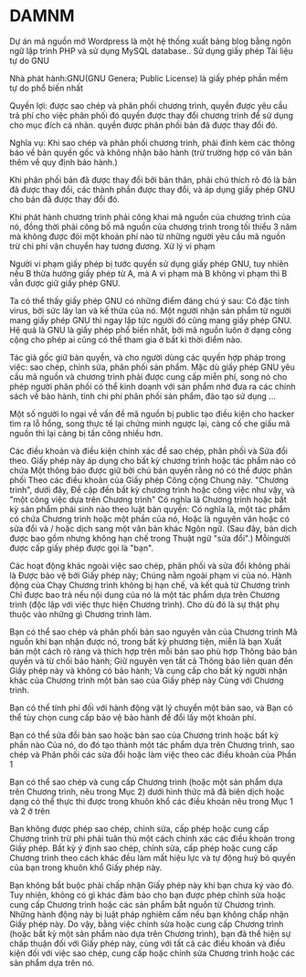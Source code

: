# DAMNM
Dự án mã nguồn mở
Wordpress là một hệ thống xuất bảng blog bằng ngôn ngữ lập trình PHP và sử dụng MySQL database..
Sử dụng giấy phép Tài liệu tự do GNU

Nhà phát hành:GNU(GNU Genera; Public License) là giấy phép phần mềm tự do phổ biến nhất

Quyền lợi: được sao chép và phân phối chương trình, quyền được yêu cầu trả phí cho việc phân phối đó
quyền được thay đổi chương trình để sử dụng cho mục đích cá nhân.
quyền được phân phối bản đã được thay đổi đó.

Nghĩa vụ: Khi sao chép và phân phối chương trình, phải đính kèm các thông báo về bản quyền gốc và không nhận bảo hành (trừ trường hợp có văn bản thêm về quy định bảo hành.)

Khi phân phối bản đã được thay đổi bởi bản thân, phải chú thích rõ đó là bản đã được thay đổi, các thành phần được thay đổi, và áp dụng giấy phép GNU cho bản đã được thay đổi đó.

Khi phát hành chương trình phải công khai mã nguồn của chương trình của nó, đồng thời phải công bố mã nguồn của chương trình trong tối thiểu 3 năm mà không được đòi một khoản phí nào từ những người yêu cầu mã nguồn trừ chi phí vận chuyển hay tương đương.
Xử lý vi phạm

Người vi phạm giấy phép bị tước quyền sử dụng giấy phép GNU, tuy nhiên nếu B thừa hưởng giấy phép từ A, mà A vi phạm mà B không vi phạm thì B vẫn được giữ giấy phép GNU.

Ta có thể thấy giấy phép GNU có những điểm đáng chú ý sau:
Có đặc tính virus, bởi sức lây lan và kế thừa của nó. Một người nhận sản phẩm từ người mang giấy phép GNU thì ngay lập tức người đó cũng mang giấy phép GNU. Hệ quả là GNU là giấy phép phổ biến nhất, bởi mã nguồn luôn ở dạng công cộng cho phép ai cũng có thể tham gia ở bất kì thời điểm nào.

Tác giả gốc giữ bản quyền, và cho người dùng các quyền hợp pháp trong việc: sao chép, chỉnh sửa, phân phối sản phẩm. Mặc dù giấy phép GNU yêu cầu mã nguồn và chương trình phải được cung cấp miễn phí, song nó cho phép người phân phối có thể kinh doanh với sản phẩm nhờ đưa ra các chính sách về bảo hành, tính chi phí phân phối sản phẩm, đào tạo sử dụng …

Một số người lo ngại về vấn đề mã nguồn bị public tạo điều kiện cho hacker tìm ra lỗ hổng, song thực tế lại chứng minh ngược lại, càng cố che giấu mã nguồn thì lại càng bị tấn công nhiều hơn.

Các điều khoản và điều kiện chính xác để sao chép, phân phối và
Sửa đổi theo.
Giấy phép này áp dụng cho bất kỳ chương trình hoặc tác phẩm nào có chứa
Một thông báo được giữ bởi chủ bản quyền rằng nó có thể được phân phối
Theo các điều khoản của Giấy phép Công cộng Chung này. "Chương trình", dưới đây,
Đề cập đến bất kỳ chương trình hoặc công việc như vậy, và "một công việc dựa trên Chương trình"
Có nghĩa là Chương trình hoặc bất kỳ sản phẩm phái sinh nào theo luật bản quyền:
Có nghĩa là, một tác phẩm có chứa Chương trình hoặc một phần của nó,
Hoặc là nguyên văn hoặc có sửa đổi và / hoặc dịch sang một văn bản khác
Ngôn ngữ. (Sau đây, bản dịch được bao gồm nhưng không hạn chế trong
Thuật ngữ "sửa đổi".) Mỗi ​​người được cấp giấy phép được gọi là "bạn".

Các hoạt động khác ngoài việc sao chép, phân phối và sửa đổi không phải là
Được bảo vệ bởi Giấy phép này; Chúng nằm ngoài phạm vi của nó. Hành động của
Chạy Chương trình không bị hạn chế, và kết quả từ Chương trình
Chỉ được bao trả nếu nội dung của nó là một tác phẩm dựa trên
Chương trình (độc lập với việc thực hiện Chương trình).
Cho dù đó là sự thật phụ thuộc vào những gì Chương trình làm.

Bạn có thể sao chép và phân phối bản sao nguyên văn của Chương trình
Mã nguồn khi bạn nhận được nó, trong bất kỳ phương tiện, miễn là bạn
Xuất bản một cách rõ ràng và thích hợp trên mỗi bản sao phù hợp
Thông báo bản quyền và từ chối bảo hành; Giữ nguyên vẹn tất cả
Thông báo liên quan đến Giấy phép này và không có bảo hành;
Và cung cấp cho bất kỳ người nhận khác của Chương trình một bản sao của Giấy phép này
Cùng với Chương trình.

Bạn có thể tính phí đối với hành động vật lý chuyển một bản sao, và
Bạn có thể tùy chọn cung cấp bảo vệ bảo hành để đổi lấy một khoản phí.

Bạn có thể sửa đổi bản sao hoặc bản sao của Chương trình hoặc bất kỳ phần nào
Của nó, do đó tạo thành một tác phẩm dựa trên Chương trình, sao chép và
Phân phối các sửa đổi hoặc làm việc theo các điều khoản của Phần 1

Bạn có thể sao chép và cung cấp Chương trình (hoặc một sản phẩm dựa trên Chương trình, nêu trong Mục 2) dưới hình thức mã đã biên dịch hoặc dạng có thể thực thi được trong khuôn khổ các điều khoản nêu trong Mục 1 và 2 ở trên

Bạn không được phép sao chép, chỉnh sửa, cấp phép hoặc cung cấp Chương trình trừ phi phải tuân thủ một cách chính xác các điều khoản trong Giấy phép. Bất kỳ ý định sao chép, chỉnh sửa, cấp phép hoặc cung cấp Chương trình theo cách khác đều làm mất hiệu lực và tự động huỷ bỏ quyền của bạn trong khuôn khổ Giấy phép này.

Bạn không bắt buộc phải chấp nhận Giấy phép này khi bạn chưa ký vào đó. Tuy nhiên, không có gì khác đảm bảo cho bạn được phép chỉnh sửa hoặc cung cấp Chương trình hoặc các sản phẩm bắt nguồn từ Chương trình. Những hành động này bị luật pháp nghiêm cấm nếu bạn không chấp nhận Giấy phép này. Do vậy, bằng việc chỉnh sửa hoặc cung cấp Chương trình (hoặc bất kỳ một sản phẩm nào dựa trên Chương trình), bạn đã thể hiện sự chấp thuận đối với Giấy phép này, cùng với tất cả các điều khoản và điều kiện đối với việc sao chép, cung cấp hoặc chỉnh sửa Chương trình hoặc các sản phẩm dựa trên nó.
